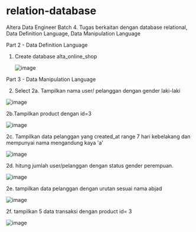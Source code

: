 # relation-database
Altera Data Engineer Batch 4. Tugas berkaitan dengan database relational, Data Definition Language, Data Manipulation Language

Part 2 - Data Definition Language
1. Create database alta_online_shop

   ![image](https://github.com/farhanriyandi/relation-database/assets/67671418/fc0e153b-d193-47f7-a5fe-4cce064a966d)
 
Part 3 - Data Manipulation Language

2. Select
2a. Tampilkan nama user/ pelanggan dengan gender laki-laki

![image](https://github.com/farhanriyandi/relation-database/assets/67671418/c368ccdb-09af-435f-a66b-f8c4c16f7bfc)

2b.Tampilkan product dengan id=3

![image](https://github.com/farhanriyandi/relation-database/assets/67671418/1b160816-fdf2-40ce-afa1-e6f140b9fb35)

2c. Tampilkan data pelanggan yang created_at range 7 hari kebelakang dan mempunyai nama mengandung kaya 'a'

![image](https://github.com/farhanriyandi/relation-database/assets/67671418/b30b2ec0-a0e6-443e-8cd1-1373650c9a2e)

2d. hitung jumlah user/pelanggan dengan status gender perempuan.

![image](https://github.com/farhanriyandi/relation-database/assets/67671418/d95d6fb3-1a56-4b2b-b8d7-57a34cd7dcb7)

2e. tampilkan data pelanggan dengan urutan sesuai nama abjad

![image](https://github.com/farhanriyandi/relation-database/assets/67671418/3010022f-d1ae-4eaa-8eb8-eca312e45937)

2f. tampilkan 5 data transaksi dengan product id= 3 

![image](https://github.com/farhanriyandi/relation-database/assets/67671418/06407c10-1251-4b8e-8a91-b7b3fee70984)









